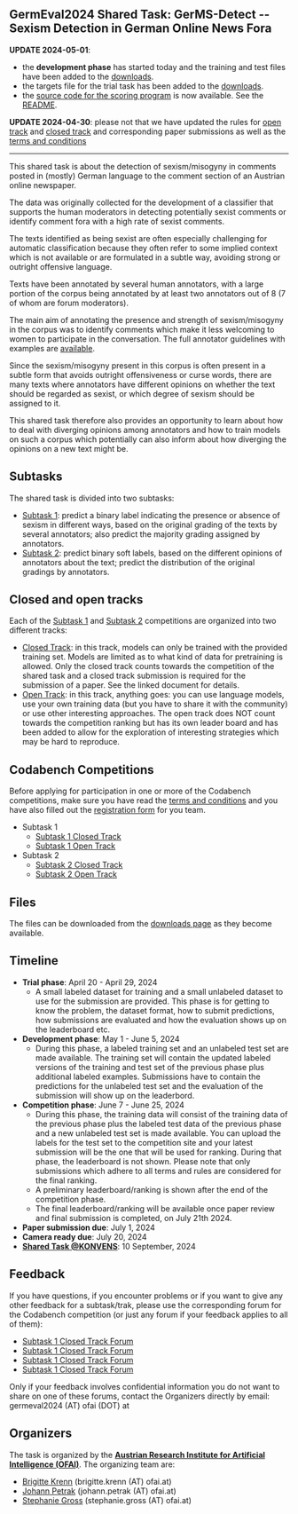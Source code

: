 ## GermEval2024 Shared Task: GerMS-Detect -- Sexism Detection in German Online News Fora

**UPDATE 2024-05-01**: 

* the **development phase** has started today and the training and test files have been added to the [downloads](download.html).
* the targets file for the trial task has been added to the [downloads](download.html).
* the [source code for the scoring program](https://github.com/OFAI/GermEval2024-GerMS/blob/main/python/scoring.py) is now available. See the [README](https://github.com/OFAI/GermEval2024-GerMS/blob/main/README.md).

**UPDATE 2024-04-30**: please not that we have updated the rules for [open track](open-track.html) and [closed track](closed-track.html) 
and corresponding paper submissions as well as the [terms and conditions](terms.html)

----

This shared task is about the detection of sexism/misogyny in comments
posted in (mostly) German language to the comment section of an Austrian
online newspaper. 

The data was originally collected for the development of a classifier 
that supports the human moderators in detecting potentially sexist 
comments or identify comment fora with a high rate of sexist comments.

The texts identified as being sexist are often especially challenging
for automatic classification because they often refer to some implied 
context which is not available or are formulated in a subtle way, avoiding
strong or outright offensive language. 

Texts have been annotated by several human annotators, with a large portion
of the corpus being annotated by at least two annotators out of 8 (7 of whom 
are forum moderators). 

The main aim of annotating the presence and strength of sexism/misogyny in 
the corpus was to identify comments which make it less welcoming to 
women to participate in the conversation. 
The full annotator guidelines with examples are [available](guidelines.html). 

Since the sexism/misogyny present in this corpus is often present in 
a subtle form that avoids outright offensiveness or curse words, 
there are many texts where annotators have different opinions on whether
the text should be regarded as sexist, or which degree of sexism should
be assigned to it. 

This shared task therefore also provides an opportunity to learn about
how to deal with diverging opinions among annotators and how to train 
models on such a corpus which potentially can also inform about how 
diverging the opinions on a new text might be. 

## Subtasks

The shared task is divided into two subtasks:

* [Subtask 1](subtask1.md): predict a binary label indicating the presence or absence of sexism in different ways, based on the original grading of the texts by several annotators; also predict the majority grading assigned by annotators. 
* [Subtask 2](subtask2.md): predict binary soft labels, based on the different opinions of annotators about the text; predict the distribution of the original gradings by annotators.

## Closed and open tracks

Each of the [Subtask 1](subtask1.html) and [Subtask 2](subtask2.md) competitions 
are organized into two different tracks:

* [Closed Track](closed-track.md): in this track, models can only be trained with the provided training set. Models are limited as to what kind of data for pretraining is allowed. Only the closed track counts towards the competition of the shared task and a closed track submission is required for the submission of a paper. See the linked document for details.
* [Open Track](open-track.md): in this track, anything goes: you can use language models, use your own training data (but you have to share it with the community) or use other interesting approaches. The open track does NOT count towards the competition ranking but has its own leader board and has been added to allow for the exploration of interesting strategies which may be hard to reproduce. 

## Codabench Competitions

Before applying for participation in one or more of the Codabench competitions, make sure 
you have read the [terms and conditions](terms.html) and you have also filled out the 
[registration form](https://forms.gle/RBeVviyse2Jy97dK9) for you team.

* Subtask 1
  * [Subtask 1 Closed Track](https://www.codabench.org/competitions/2744)
  * [Subtask 1 Open Track](https://www.codabench.org/competitions/2745)
* Subtask 2
  * [Subtask 2 Closed Track](https://www.codabench.org/competitions/2746)
  * [Subtask 2 Open Track](https://www.codabench.org/competitions/2747)

## Files

The files can be downloaded from the [downloads page](download.html) as they
become available.
 
## Timeline

* **Trial phase**:  April 20 - April 29, 2024
  * A small labeled dataset for training and a small unlabeled dataset to use for the submission are provided. This phase is for getting to know the 
    problem, the dataset format, how to submit predictions, how submissions are evaluated and how the evaluation shows up on the leaderboard etc. 
* **Development phase**: May 1 - June 5, 2024
  * During this phase, a labeled training set and an unlabeled test set are made available. The training set will contain the updated labeled versions of the 
    training and test set of the previous phase plus additional labeled examples. Submissions have to contain the predictions for the unlabeled test set
    and the evaluation of the submission will show up on the leaderbord. 
* **Competition phase**: June 7 - June 25, 2024
  * During this phase, the training data will consist of the training data of the previous phase plus the labeled test data of the previous phase 
    and a new unlabeled test set is made available. You can upload the labels for 
    the test set to the competition site and your latest submission will be the one that will be used for ranking. During that phase, the leaderboard is not shown. Please note that only submissions which adhere to all terms and rules are considered for the final ranking.
  * A preliminary leaderboard/ranking is shown after the end of the competition phase. 
  * The final leaderboard/ranking will be available once paper review and final submission is completed, on July 21th 2024.
* **Paper submission due**: July 1, 2024
* **Camera ready due**: July 20, 2024
* **[Shared Task @KONVENS](https://konvens-2024.univie.ac.at/)**: 10 September, 2024

## Feedback

If you have questions, if you encounter problems or if you want to give any other feedback for a subtask/trak, please use the corresponding
forum for the Codabench competition (or just any forum if your feedback applies to all of them):

* [Subtask 1 Closed Track Forum](https://www.codabench.org/forums/2662/)
* [Subtask 1 Closed Track Forum](https://www.codabench.org/forums/2663/)
* [Subtask 1 Closed Track Forum](https://www.codabench.org/forums/2664/)
* [Subtask 1 Closed Track Forum](https://www.codabench.org/forums/2665/)

Only if your feedback involves confidential information you do not want to share on one of these forums, contact 
the Organizers directly by email: germeval2024 (AT) ofai (DOT) at

## Organizers

The task is organized by the [**Austrian Research Institute for Artificial Intelligence (OFAI)**](https://ofai.at). The organizing team are:

* [Brigitte Krenn](https://www.ofai.at/~brigitte.krenn/) (brigitte.krenn (AT) ofai.at)
* [Johann Petrak](https://johann-petrak.github.io/) (johann.petrak (AT) ofai.at)
* [Stephanie Gross](https://www.ofai.at/~stephanie.gross/) (stephanie.gross (AT) ofai.at)
